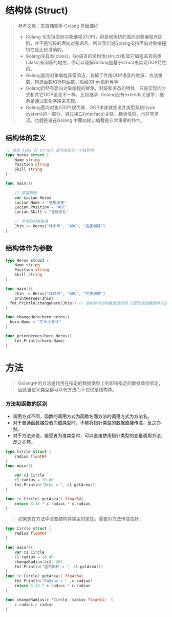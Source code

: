 # 结构体 (Struct)

> 参考文献：来自韩顺平 Golang 基础课程
>
> - Golang 也支持面向对象编程(OOP)，但是和传统的面向对象编程有区别，并不是纯粹的面向对象语言。所以我们说Golang支持面向对象编程特性是比较准确的。
> - Golang没有类(class)，Go语言的结构体(struct)和其它编程语言的类(class)有同等的地位，你可以理解Golang是基于struct来实现OOP特性的。
> - Golang面向对象编程非常简洁，去掉了传统OOP语言的继承、方法重载、构造函数和析构函数、隐藏的this指针等等
> - Golang仍然有面向对象编程的继承，封装和多态的特性，只是实现的方式和其它OOP语言不一样，比如继承 :Golang没有extends关键字，继承是通过匿名字段来实现。
> - Golang面向对象(OOP)很优雅，OOP本身就是语言类型系统(type system)的一部分，通过接口(interface)关联，耦合性低，也非常灵活。也就是说在Golang 中面向接口编程是非常重要的特性。

## 结构体的定义

```go
// 使用 type 和 struct 语句来定义一个结构体
type Heros struct {
	Name string
	Position string
	Skill string
}

func main(){
	
	// 直接声明
	var Lucian Heros
	Lucian.Name = "圣枪游侠"
	Lucian.Position = "ADC"
	Lucian.Skill = "圣枪洗礼"

	// 声明的时候赋值
	Jhin := Heros{"戏命师", "ADC", "完美谢幕"}
}
```

## 结构体作为参数

```go
type Heros struct {
	Name string
	Position string
	Skill string
}

func main(){
	Jhin := Heros{"戏命师", "ADC", "完美谢幕"}
	printHeroes(Jhin)
  fmt.Println(changeHero(Jhin)) // 结构体作为参数是值传递 试图改变值需要传入指针 hero *heros
}

func changeHero(hero heros){
  hero.Name = "牛头人酋长"
}

func printHeroes(hero Heros){
	fmt.Println(hero.Name)
}
```

# 方法

> Golang中的方法是作用在指定的数据类型上的即和指定的数据类型绑定，因此自定义类型都可以有方法而不仅仅是结构体。

### 方法和函数的区别

- 调用方式不同，函数的调用方式为函数名而方法的调用方式为方法名。
- 对于普通函数接受者为值类型时，不能将指针类型的数据直接传递，反之亦然。
- 对于方法来说，接受者为值类型时，可以直接使用指针类型的变量调用方法，反之亦然。

```go
type Circle struct {
	radius float64
}
func main(){

	var c1 Circle
	c1.radius = 10.00
	fmt.Println("Area = ", c1.getArea())
}

func (c Circle) getArea() float64{
	return 3.14 * c.radius * c.radius
}
```

> 如果想在方法中改变结构体类型的属性，需要对方法传递指针，

```go
type Circle struct {
	radius float64
}

func main(){
	var c1 Circle
	c1.radius = 10.00
	changeRadius(&c1, 20)
	fmt.Println("圆的面积 = ", c1.getArea())
}
func (c Circle) getArea() float64{
	fmt.Println("Radius = " ,c.radius)
	return 3.14 * c.radius * c.radius
}

func changeRadius(c *Circle, radius float64)  {
	c.radius = radius
}
```
